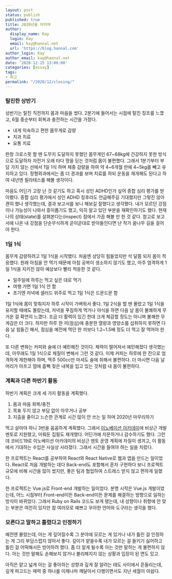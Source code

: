 ```yaml
---
layout: post
status: publish
published: true
title: 2020년을 마치며
author:
  display_name: Kay
  login: Kay
  email: kay@hannal.net
  url: 'https://blog.hannal.com'
author_login: Kay
author_email: kay@hannal.net
date: '2020-12-25 13:00:00'
categories: [essay]
tags:
- 회고
permalink: "/2020/12/closing/"
---
```


### 탈진한 상반기
상반기는 탈진 직전까지 몸과 마음을 썼다. 2분기에 들어서는 시점에 탈진 징조를 느꼈고, 6월 중순부터 회복과 충전하는 시간을 가졌다.

* 내게 익숙하고 편한 몸무게로 감량
* 치과 치료
* 요통 치료

한창 크로스핏 할 땐 도무지 도달하지 못했던 몸무게인 67~68kg에 건강하지 못한 방식으로 도달하자 자전거 오래 타다 땅을 딛는 것처럼 몸이 불편했다. 그래서 1분기부터 부담 가지 않는 선에서 1일 1식 하며 체중 감량을 하여 약 4~6개월 만에 4~5kg를 빼고 유지하고 있다. 정형외과에서는 좀 더 경과를 보며 치료를 하되 운동을 재개해도 된다고 하여 내년엔 필라테스를 해볼 생각이다.

마음도 어딘가 고장 난 것 같기도 하고 혹시 성인 ADHD인가 싶어 종합 심리 평가를 받아봤다. 종합 심리 평가에서 성인 ADHD 징후라도 언급해주길 기대했지만 그렇진 않아 괜히 했나 생각했는데, 결과 보고서를 보니 해보길 잘했다고 생각했다. 내가 모르던 강점이나 가능성이 나와서 흥미롭기도 했고, 익히 알고 있던 부분을 재확인하기도 했다. 현재 나의 상태(state)를 살펴본다는(inspect) 점에서 가끔 해볼 만 한 것 같다. 참고로 보고서에 나온 내 강점을 단순무식하게 곧이곧대로 받아들인다면 난 작가 꿈나무 길을 걸어야 한다.

### 1일 1식
몸무게 감량하려고 1일 1식을 시작했다. 처음엔 상당히 힘들었지만 석 달쯤 되자 몸이 적응했다. 원래 아침을 안 먹기 때문에 아침 공복이 생소하지 않기도 했고, 아주 엄격하게 1일 1식을 지키진 않아 예상보다 빨리 적응한 것 같다.

* 일주일에 하루는 먹고 싶은 대로 먹기
* 여행 가면 1일 1식 안 함
* 초기엔 저녁에 샐러드 위주로 먹고 1일 1식은 드문드문 함

1일 1식에 몸이 맞춰지자 하루 시작이 가벼워서 좋다. 1일 2식을 할 땐 몰랐고 1일 1식을 유지할 때에도 몰랐는데, 저녁을 푸짐하게 먹거나 야식을 하면 다음 날 몸이 불쾌하게 무거운 걸 확연히 느꼈다. 조금 더 활력이 있긴 한데 크게 체감할 정도는 아니며 불쾌한 무게감은 더 크다. 하지만 하루 한 끼(점심)에 충분한 열량과 영양소를 섭취하지 못하면 다음 날 힘들긴 해서, 점심을 예전에 먹던 한 끼보다 1.2~1.5배 정도 더 먹고 잘 먹어야 한다.

또 다른 변화는 커피와 술에 더 예민해진 것이다. 체력이 떨어져서 예민해졌다 생각했는데, 아무래도 1일 1식으로 체질이 변해서 그런 것 같다. 이제 커피는 하루에 한 잔으로 엄격하게 제한해야 하며, 맥주 500cc만 마셔도 술에 취해서 불편하다. 더 마시면 다음 날 머리가 아프고 땀에 흠뻑 젖은 내복을 입고 있는 것처럼 내 몸이 불편하다.

### 계획과 다른 하반기 활동
하반기 계획은 크게 세 가지 활동을 계획했다.

1. 몸과 마음 회복/충전
2. 목표 두지 않고 부담 없이 아무거나 공부
3. 지출을 줄이고 느슨한 관계로 시간 많이 안 쓰는 일 하며 2020년 마무리하기

먹고 살아야 하니 3번을 꼼꼼하게 계획했다. 그래서 [이노베이션 아카데미](https://innovationacademy.kr/)에 비상근 개발 멘토로 지원했고, 미뤄둔 집필도 재개했다. 어딘가에 자문하거나 감수하기도 했다. 그런데 코비드19로 이노베이션 아카데미의 비상근 멘토 운영 계획에 차질이 생겨고, 이 활동에서 기대하는 수입은 사실상 사라졌다. 그래서 시간을 들여야 하는 일을 치렀다.

한 프로젝트는 React를 공부하여 React와 React Native로 웹과 앱을 만드는 일이었다. React로 처음 개발하는 데다 Back-end도 포함해서 혼자 구현하다 보니 프로젝트 규모에 비해 시간을 많이 썼지만, 좋은 팀과 협업하여 스트레스 받지 않고 편하게 일했다.

한 프로젝트는 Vue.js로 Front-end 개발하는 일이었다. 분명 시작은 Vue.js 개발이었는데, 어느 시점부터 Front-end이든 Back-end이든 문제를 해결하는 방향으로 일하는 방식이 바뀌었다. 그래서 Ruby on Rails 코드도 보게 됐는데, 내 성향이나 취향에 안 맞는 부분은 여전히 있지만 참 여러모로 예쁘고 우아한 언어와 도구라는 생각을 했다.

### 모른다고 말하고 틀렸다고 인정하기
예전엔 몰랐는데, 아는 게 깊어질수록 그 분야에 모르는 게 있거나 내가 틀린 걸 인정하는 게 그리 부담스럽지 않아서 좋다. 깊이가 얕을수록 내가 모르는 걸 들키기 싫어하고 틀린 걸 어떡해서든 방어하려 했다. 좀 더 알게 될수록 아는 것만 말하는 게 불편하지 않다. 아는 것만 말해도 손해보지 않거나 불리해지지 않는 상황과 입장이 된 면도 있고.

아직은 얕고 넓게 아는 걸 좋아하는 성향과 깊게 잘 알려는 태도 사이에서 흔들리는데, 깊게 파고드는 매력 중 하나를 이제나마 깨달아서 다행이면서도 지난 세월이 아쉽다.


